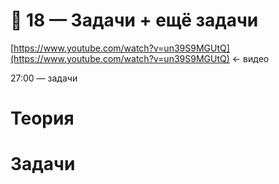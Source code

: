# 📄 18 — Задачи + ещё задачи

[https://www.youtube.com/watch?v=un39S9MGUtQ](https://www.youtube.com/watch?v=un39S9MGUtQ) ← видео

27:00 — задачи

# Теория

# Задачи